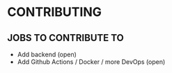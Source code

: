 # CONTRIBUTING

## JOBS TO CONTRIBUTE TO

- Add backend (open)
- Add Github Actions / Docker / more DevOps (open)
